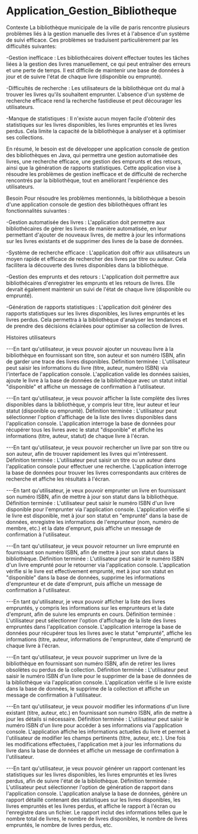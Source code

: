 # Application_Gestion_Bibliotheque

Contexte La bibliothèque municipale de la ville de paris rencontre plusieurs problèmes liés à la gestion manuelle des livres et à l'absence d'un système de suivi efficace. Ces problèmes se traduisent particulièrement par les difficultés suivantes:

-Gestion inefficace : Les bibliothécaires doivent effectuer toutes les tâches liées à la gestion des livres manuellement, ce qui peut entraîner des erreurs et une perte de temps. Il est difficile de maintenir une base de données à jour et de suivre l'état de chaque livre (disponible ou emprunté).

-Difficultés de recherche : Les utilisateurs de la bibliothèque ont du mal à trouver les livres qu'ils souhaitent emprunter. L'absence d'un système de recherche efficace rend la recherche fastidieuse et peut décourager les utilisateurs.

-Manque de statistiques : Il n'existe aucun moyen facile d'obtenir des statistiques sur les livres disponibles, les livres empruntés et les livres perdus. Cela limite la capacité de la bibliothèque à analyser et à optimiser ses collections.

En résumé, le besoin est de développer une application console de gestion des bibliothèques en Java, qui permettra une gestion automatisée des livres, une recherche efficace, une gestion des emprunts et des retours, ainsi que la génération de rapports statistiques. Cette application vise à résoudre les problèmes de gestion inefficace et de difficulté de recherche rencontrés par la bibliothèque, tout en améliorant l'expérience des utilisateurs.

Besoin Pour résoudre les problèmes mentionnés, la bibliothèque a besoin d'une application console de gestion des bibliothèques offrant les fonctionnalités suivantes :

-Gestion automatisée des livres : L'application doit permettre aux bibliothécaires de gérer les livres de manière automatisée, en leur permettant d'ajouter de nouveaux livres, de mettre à jour les informations sur les livres existants et de supprimer des livres de la base de données.

-Système de recherche efficace : L'application doit offrir aux utilisateurs un moyen rapide et efficace de rechercher des livres par titre ou auteur. Cela facilitera la découverte des livres disponibles dans la bibliothèque.

-Gestion des emprunts et des retours : L'application doit permettre aux bibliothécaires d'enregistrer les emprunts et les retours de livres. Elle devrait également maintenir un suivi de l'état de chaque livre (disponible ou emprunté).

-Génération de rapports statistiques : L'application doit générer des rapports statistiques sur les livres disponibles, les livres empruntés et les livres perdus. Cela permettra à la bibliothèque d'analyser les tendances et de prendre des décisions éclairées pour optimiser sa collection de livres.

Histoires utilisateurs

---En tant qu'utilisateur, je veux pouvoir ajouter un nouveau livre à la bibliothèque en fournissant son titre, son auteur et son numéro ISBN, afin de garder une trace des livres disponibles. Définition terminée : L'utilisateur peut saisir les informations du livre (titre, auteur, numéro ISBN) via l'interface de l'application console. L'application valide les données saisies, ajoute le livre à la base de données de la bibliothèque avec un statut initial "disponible" et affiche un message de confirmation à l'utilisateur.

---En tant qu'utilisateur, je veux pouvoir afficher la liste complète des livres disponibles dans la bibliothèque, y compris leur titre, leur auteur et leur statut (disponible ou emprunté). Définition terminée : L'utilisateur peut sélectionner l'option d'affichage de la liste des livres disponibles dans l'application console. L'application interroge la base de données pour récupérer tous les livres avec le statut "disponible" et affiche les informations (titre, auteur, statut) de chaque livre à l'écran.

---En tant qu'utilisateur, je veux pouvoir rechercher un livre par son titre ou son auteur, afin de trouver rapidement les livres qui m'intéressent. Définition terminée : L'utilisateur peut saisir un titre ou un auteur dans l'application console pour effectuer une recherche. L'application interroge la base de données pour trouver les livres correspondants aux critères de recherche et affiche les résultats à l'écran.

---En tant qu'utilisateur, je veux pouvoir emprunter un livre en fournissant son numéro ISBN, afin de mettre à jour son statut dans la bibliothèque. Définition terminée : L'utilisateur peut saisir le numéro ISBN d'un livre disponible pour l'emprunter via l'application console. L'application vérifie si le livre est disponible, met à jour son statut en "emprunté" dans la base de données, enregistre les informations de l'emprunteur (nom, numéro de membre, etc.) et la date d'emprunt, puis affiche un message de confirmation à l'utilisateur.

---En tant qu'utilisateur, je veux pouvoir retourner un livre emprunté en fournissant son numéro ISBN, afin de mettre à jour son statut dans la bibliothèque. Définition terminée : L'utilisateur peut saisir le numéro ISBN d'un livre emprunté pour le retourner via l'application console. L'application vérifie si le livre est effectivement emprunté, met à jour son statut en "disponible" dans la base de données, supprime les informations d'emprunteur et de date d'emprunt, puis affiche un message de confirmation à l'utilisateur.

---En tant qu'utilisateur, je veux pouvoir afficher la liste des livres empruntés, y compris les informations sur les emprunteurs et la date d'emprunt, afin de suivre les emprunts en cours. Définition terminée : L'utilisateur peut sélectionner l'option d'affichage de la liste des livres empruntés dans l'application console. L'application interroge la base de données pour récupérer tous les livres avec le statut "emprunté", affiche les informations (titre, auteur, informations de l'emprunteur, date d'emprunt) de chaque livre à l'écran.

---En tant qu'utilisateur, je veux pouvoir supprimer un livre de la bibliothèque en fournissant son numéro ISBN, afin de retirer les livres obsolètes ou perdus de la collection. Définition terminée : L'utilisateur peut saisir le numéro ISBN d'un livre pour le supprimer de la base de données de la bibliothèque via l'application console. L'application vérifie si le livre existe dans la base de données, le supprime de la collection et affiche un message de confirmation à l'utilisateur.

---En tant qu'utilisateur, je veux pouvoir modifier les informations d'un livre existant (titre, auteur, etc.) en fournissant son numéro ISBN, afin de mettre à jour les détails si nécessaire. Définition terminée : L'utilisateur peut saisir le numéro ISBN d'un livre pour accéder à ses informations via l'application console. L'application affiche les informations actuelles du livre et permet à l'utilisateur de modifier les champs pertinents (titre, auteur, etc.). Une fois les modifications effectuées, l'application met à jour les informations du livre dans la base de données et affiche un message de confirmation à l'utilisateur.

---En tant qu'utilisateur, je veux pouvoir générer un rapport contenant les statistiques sur les livres disponibles, les livres empruntés et les livres perdus, afin de suivre l'état de la bibliothèque. Définition terminée : L'utilisateur peut sélectionner l'option de génération de rapport dans l'application console. L'application analyse la base de données, génère un rapport détaillé contenant des statistiques sur les livres disponibles, les livres empruntés et les livres perdus, et affiche le rapport à l'écran ou l'enregistre dans un fichier. Le rapport inclut des informations telles que le nombre total de livres, le nombre de livres disponibles, le nombre de livres empruntés, le nombre de livres perdus, etc.

